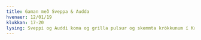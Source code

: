 ```yaml
---
title: Gaman með Sveppa & Audda
hvenaer: 12/01/19
klukkan: 17-20
lysing: Sveppi og Auddi koma og grilla pulsur og skemmta krökkunum í Kringlunni.
---
```


